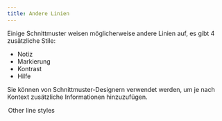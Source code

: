 ```yaml
---
title: Andere Linien
---
```


Einige Schnittmuster weisen möglicherweise andere Linien auf, es gibt 4 zusätzliche Stile:

-   Notiz
-   Markierung
-   Kontrast
-   Hilfe

Sie können von Schnittmuster-Designern verwendet werden, um je nach Kontext zusätzliche Informationen hinzuzufügen.

<Legend part="otherLines">

Other line styles

</Legend>
